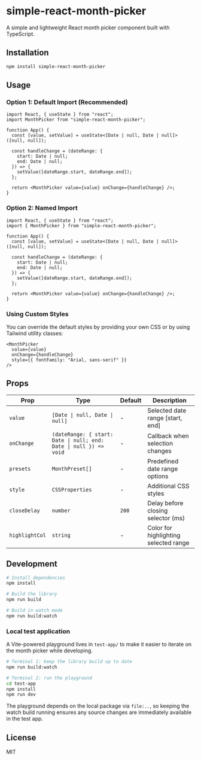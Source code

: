 # simple-react-month-picker

A simple and lightweight React month picker component built with TypeScript.

## Installation

```bash
npm install simple-react-month-picker
```

## Usage

### Option 1: Default Import (Recommended)

```tsx
import React, { useState } from "react";
import MonthPicker from "simple-react-month-picker";

function App() {
  const [value, setValue] = useState<[Date | null, Date | null]>([null, null]);

  const handleChange = (dateRange: {
    start: Date | null;
    end: Date | null;
  }) => {
    setValue([dateRange.start, dateRange.end]);
  };

  return <MonthPicker value={value} onChange={handleChange} />;
}
```

### Option 2: Named Import

```tsx
import React, { useState } from "react";
import { MonthPicker } from "simple-react-month-picker";

function App() {
  const [value, setValue] = useState<[Date | null, Date | null]>([null, null]);

  const handleChange = (dateRange: {
    start: Date | null;
    end: Date | null;
  }) => {
    setValue([dateRange.start, dateRange.end]);
  };

  return <MonthPicker value={value} onChange={handleChange} />;
}
```

### Using Custom Styles

You can override the default styles by providing your own CSS or by using Tailwind utility classes:

```tsx
<MonthPicker
  value={value}
  onChange={handleChange}
  style={{ fontFamily: "Arial, sans-serif" }}
/>
```

## Props

| Prop           | Type                                                              | Default | Description                           |
| -------------- | ----------------------------------------------------------------- | ------- | ------------------------------------- |
| `value`        | `[Date \| null, Date \| null]`                                    | -       | Selected date range [start, end]      |
| `onChange`     | `(dateRange: { start: Date \| null; end: Date \| null }) => void` | -       | Callback when selection changes       |
| `presets`      | `MonthPreset[]`                                                   | -       | Predefined date range options         |
| `style`        | `CSSProperties`                                                   | -       | Additional CSS styles                 |
| `closeDelay`   | `number`                                                          | `200`   | Delay before closing selector (ms)    |
| `highlightCol` | `string`                                                          | -       | Color for highlighting selected range |

## Development

```bash
# Install dependencies
npm install

# Build the library
npm run build

# Build in watch mode
npm run build:watch
```

### Local test application

A Vite-powered playground lives in `test-app/` to make it easier to iterate on the
month picker while developing.

```bash
# Terminal 1: keep the library build up to date
npm run build:watch

# Terminal 2: run the playground
cd test-app
npm install
npm run dev
```

The playground depends on the local package via `file:..`, so keeping the watch
build running ensures any source changes are immediately available in the test
app.

## License

MIT
